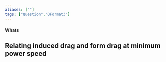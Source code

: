 ```yaml
---
aliases: [""]
tags: ["Question","QFormat3"]
---
```


#### Whats
## Relating induced drag and form drag at minimum power speed
